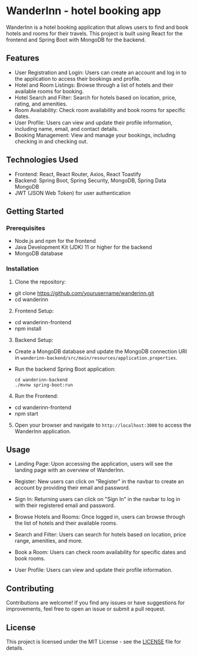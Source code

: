 # WanderInn - hotel booking app

WanderInn is a hotel booking application that allows users to find and book hotels and rooms for their travels. This project is built using React for the frontend and Spring Boot with MongoDB for the backend.

## Features

- User Registration and Login: Users can create an account and log in to the application to access their bookings and profile.
- Hotel and Room Listings: Browse through a list of hotels and their available rooms for booking.
- Hotel Search and Filter: Search for hotels based on location, price, rating, and amenities.
- Room Availability: Check room availability and book rooms for specific dates.
- User Profile: Users can view and update their profile information, including name, email, and contact details.
- Booking Management: View and manage your bookings, including checking in and checking out.

## Technologies Used

- Frontend: React, React Router, Axios, React Toastify
- Backend: Spring Boot, Spring Security, MongoDB, Spring Data MongoDB
- JWT (JSON Web Token) for user authentication

## Getting Started

### Prerequisites

- Node.js and npm for the frontend
- Java Development Kit (JDK) 11 or higher for the backend
- MongoDB database

### Installation

1. Clone the repository:
- git clone https://github.com/yourusername/wanderinn.git
- cd wanderinn 

2. Frontend Setup:

- cd wanderinn-frontend
- npm install


3. Backend Setup:

- Create a MongoDB database and update the MongoDB connection URI in `wanderinn-backend/src/main/resources/application.properties`.

- Run the backend Spring Boot application:

  ```
  cd wanderinn-backend
  ./mvnw spring-boot:run
  ```

4. Run the Frontend:

- cd wanderinn-frontend
- npm start


5. Open your browser and navigate to `http://localhost:3000` to access the WanderInn application.

## Usage

- Landing Page: Upon accessing the application, users will see the landing page with an overview of WanderInn.

- Register: New users can click on "Register" in the navbar to create an account by providing their email and password.

- Sign In: Returning users can click on "Sign In" in the navbar to log in with their registered email and password.

- Browse Hotels and Rooms: Once logged in, users can browse through the list of hotels and their available rooms.

- Search and Filter: Users can search for hotels based on location, price range, amenities, and more.

- Book a Room: Users can check room availability for specific dates and book rooms.

- User Profile: Users can view and update their profile information.

## Contributing

Contributions are welcome! If you find any issues or have suggestions for improvements, feel free to open an issue or submit a pull request.

## License

This project is licensed under the MIT License - see the [LICENSE](LICENSE) file for details.
